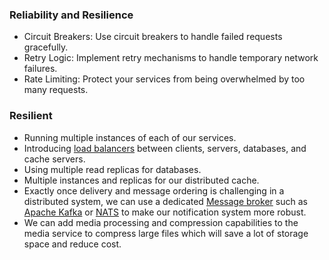  ### Reliability and Resilience

- Circuit Breakers: Use circuit breakers to handle failed requests gracefully.
- Retry Logic: Implement retry mechanisms to handle temporary network failures.
- Rate Limiting: Protect your services from being overwhelmed by too many requests.


### Resilient
- Running multiple instances of each of our services.
- Introducing [load balancers]() between clients, servers, databases, and cache servers.
- Using multiple read replicas for databases.
- Multiple instances and replicas for our distributed cache.
- Exactly once delivery and message ordering is challenging in a distributed system, we can use a dedicated [Message broker]() such as [Apache Kafka]() or [NATS]() to make our notification system more robust.
- We can add media processing and compression capabilities to the media service to compress large files which will save a lot of storage space and reduce cost.